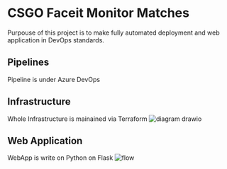 # CSGO Faceit Monitor Matches
Purpouse of this project is to make fully automated deployment and web application in DevOps standards. 

## Pipelines
Pipeline is under Azure DevOps

## Infrastructure
Whole Infrastructure is mainained via Terraform
![diagram drawio](https://user-images.githubusercontent.com/24476768/229912861-81b2c69d-ef6f-43d7-99ba-11c820e9aa72.png)


## Web Application
WebApp is write on Python on Flask
![flow](https://user-images.githubusercontent.com/24476768/229914793-c191da62-42fd-4580-a702-caefc77dbd6d.png)
